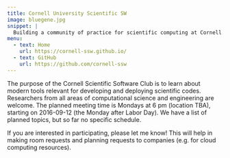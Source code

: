 ```yaml
---
title: Cornell University Scientific SW
image: bluegene.jpg
snippet: |
  Building a community of practice for scientific computing at Cornell.
menu:
  - text: Home
    url: https://cornell-ssw.github.io/
  - text: GitHub
    url: https://github.com/cornell-ssw
---
```


The purpose of the Cornell Scientific Software Club is to learn about modern tools relevant for developing and deploying scientific codes. Researchers from all areas of computational science and engineering are welcome. The planned meeting time is Mondays at 6 pm (location TBA), starting on 2016-09-12 (the Monday after Labor Day). We have a list of planned topics, but so far no specific schedule.

If you are interested in participating, please let me know! This will help in making room requests and planning requests to companies (e.g. for cloud computing resources).
